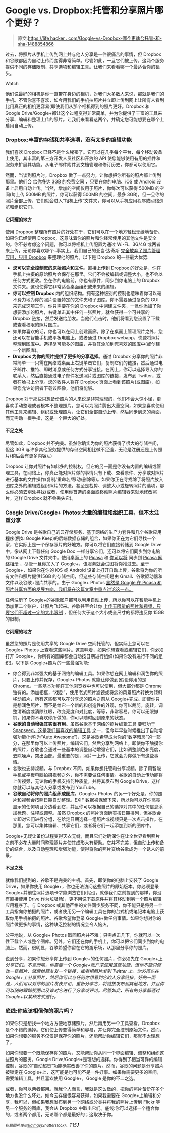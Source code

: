 # Google vs. Dropbox:托管和分享照片哪个更好？

> 原文:[https://life hacker . com/Google-vs-Dropbox-哪个更适合托管-和-sha-1488854866](https://lifehacker.com/google-vs-dropbox-which-is-better-for-hosting-and-sha-1488854866)

过去，将照片从手机上传到网上并与他人分享是一件很痛苦的事情，但 Dropbox 和谷歌都因为自动上传而变得非常简单。尽管如此，一旦它们被上传，这两个服务提供不同的存储限制，共享选项和编辑工具。让我们来看看哪一个最适合你的镜头。

Watch

他们说最好的相机是你一直带在身边的相机，对我们大多数人来说，那就是我们的手机。不管你喜不喜欢，如今用我们的手机拍照片并立即上传到网上让所有人看到比用真正的相机更容易(即使我们从那个相机得到的照片更好。Dropbox 和 Google Drive/Google+都让这个过程变得非常简单，并为你提供了丰富的工具来分享、编辑和整理上传的照片。让我们来看看这两个，并确定您可能想要在哪个上启用自动上传。

### Dropbox:丰富的存储和共享选项，没有太多的编辑功能

我们喜欢 Dropbox 已经不是什么秘密了。它可以在几乎每个平台、每个移动设备上使用，其丰富的第三方开发人员社区和开放的 API 使您能够使用有用的插件和服务来扩展其功能。从电子邮件附件到文档管理和修订历史，你都可以使用它。

然而，当谈到照片时，Dropbox 做了一点努力，让你想把你所有的照片都上传到那里。他们会 [给你多达 3GB 的免费空间](https://www.dropbox.com/help/287/en) ，只要在你的电脑、iOS 或 Android 设备上启用自动上传。当然，增加的空间仅用于照片，你每次可以获得 500MB 的空间(每上传 500MB 的照片，你可以获得 500MB 的空间，最多 3GB)，但一旦你的照片全部上传，它们就会进入“相机上传”文件夹，你可以从手机应用程序或网络浏览和组织它们。

#### 它闪耀的地方

使用 Dropbox 整理所有照片的好处在于，它们可以在一个地方轻松无缝地备份。如果你已经使用 Dropbox，这意味着你的照片和你经常使用的其他文件是安全的。你不必考虑这个问题，你可以将相机上传配置为通过 Wi-Fi、3G/4G 或两者来上传，无论你喜欢哪个..事实上，我们自己的亚当·达奇斯 [完全放弃了照片管理应用，只用 Dropbox](https://lifehacker.com/why-i-ditched-photo-management-apps-and-use-dropbox-ins-1063233673) 来整理他的照片。以下是 Dropbox 的一些最大优势:

*   **您可以完全控制您的原始照片和文件**。直接上传到 Dropbox 的好处是，你在手机上拍摄的原始照片会保存在那里。它们不会被编辑或调整大小，也不会以任何方式更改。坐在你的电脑前，你也有原件，同步到你电脑上的 Dropbox 文件夹。这也使得它非常适合桌面组织或未来的编辑。
*   **你可以控制 Dropbox** 内的组织结构。拥有这种级别的控制也意味着你可以毫不费力地为你的照片设置特定的文件夹和子图库。你不需要通过复杂的 GUI 来完成这项工作，你只需要在你的 Dropbox 中创建文件夹，一旦你添加了你想要添加的照片，右键单击其中任何一张照片，就会获得一个可共享的 Dropbox 链接，然后发送给朋友。当他们点击时，他们将看到您设置了下载或查看权限的照片图库。
*   如果你喜欢的话，你也可以在网上创建画廊。除了在桌面上管理照片之外，您还可以在智能手机或平板电脑上，或者通过 Dropbox webapp，快速将照片整理到图库中。选择尽可能多的图库，并将其添加到您喜欢的图库中(或创建一个新图库)。
*   **Dropbox 为你的照片提供了更多的分享选择**。通过 Dropbox 分享你的照片非常简单——只需在网络或桌面上右键单击它们，复制它们的链接，然后通过电子邮件、推特、即时消息或任何方式分享链接。在网上，你可以选择导入你的联系人，然后直接通过电子邮件发送照片或图库的链接，发布到 Twitter，或者在脸书上分享。您的收件人将在 Dropbox 页面上看到该照片(或图库)，如果您允许访问者下载该图像，他们将能够。

Dropbox 对于那些只想备份照片的人来说是非常理想的，他们不会大惊小怪，更喜欢手动整理或者根本不整理照片。您可以为照片腾出大量空间，如果您喜欢使用其他工具来编辑、组织或处理照片，让它们全部自动上传，然后同步到您的桌面，而无需动一根手指，这是一个巨大的好处。

#### 不足之处

尽管如此，Dropbox 并不完美。虽然你确实为你的照片获得了很大的存储空间，但这 3GB 与许多其他服务提供的存储空间相比微不足道，无论是注册还是上传照片(稍后会有更多内容)。)

Dropbox 让你对照片有如此多的控制权，但它的另一面是你没有内置的编辑或管理工具。在网络上，你真正能对照片做的事情只有下载、查看原件、分享或对照片进行基本的文件操作(复制/重命名/移动/删除等)。如果你正在寻找除了将照片放入图库之外的编辑或组织照片的方法，甚至是裁剪、调整大小或旋转照片的选项，那么你必须去别处寻找(或者，使用你首选的桌面或移动照片编辑器来就地修改照片，这样 Dropbox 就不会丢失它)。

### Google Drive/Google+ Photos:大量的编辑和组织工具，但不太注重分享

Google Drive 是谷歌自己的云存储服务、基于网络的生产力套件和几个谷歌应用程序(例如 Google Keep)的后端数据存储的组合，如果你正在为它们寻找一个家，它实际上是一个保存照片的好地方。你可以将它们直接转储到 Google Drive 中，像从网上下载任何 Google Doc 一样分享它们，还可以将它们同步到你电脑的 Google Drive 文件夹中。使用桌面上的 [Picasa](http://picasa.google.com/) 和 [你可以将](https://support.google.com/picasa/answer/106176?hl=en) 同步到 [Picasa 网络相册](https://picasaweb.google.com/) ，尽管一旦你加入了 Google+，该服务就会试图将你推过去。至于 Google+，如果你在你的 iOS 或 Android 设备上打开自动上传，谷歌将为你的所有文件和照片提供15GB 的存储空间，但这些存储空间是由 Gmail、谷歌驱动器和文件以及谷歌+照片共享的。由于 Google+ Photos [显然是 Google 在 Picasa 和照片分享方面的发展方向，我们将在这篇文章中重点讨论这一点。](https://support.google.com/picasa/answer/1321133?hl=en)

任何注册了 Google+的谷歌账户都可以利用自动上传，所以你可以在智能手机上添加第二个账户，让照片飞起来。谷歌甚至会让你 [上传无限量的照片和视频，只要它们不超过一定的大小限制](https://support.google.com/plus/answer/156348?hl=en) ，但任何大于这个大小或全尺寸的都将违反你 15GB 的限制。

#### 它闪耀的地方

虽然您的照片是使用共享的 Google Drive 空间托管的，但实际上您可以在 Google+ Photos 上查看这些照片。这意味着，如果你想查看或编辑它们，你必须打开 Google+，你所有的图库都会自动按日期进行组织(如果你没有进行不同的组织)。以下是 Google+照片的一些最强功能:

*   你会得到非常强大的基于网络的编辑工具。如果你想在网上编辑和润色你的照片，只要上传并保存，Google+ Photos 就能让你做到(假设你用的是 Chrome。一些基本功能在其他浏览器中也可以使用，但大部分都是 Chrome 独有的。添加相框，“戏剧”，使用老式照片滤镜或将您的风景照片转换为倾斜移动照片，所有这些都可以在分享您的照片之前从 Google+完成。即使你只是想润色照片，而不是给它一个新的和创造性的外观，你可以裁剪，旋转，调整清晰度或消除红眼，改变亮度和对比度，等等，非常容易。你可以无限撤销，如果你不喜欢你所做的，你可以随时回到原来的状态。
*   **谷歌的自动增强其实很有用**。虽然谷歌基于网络的照片编辑工具 [要归功于 Snapseed，这是我们最喜欢的编辑工具](http://lifehacker.com/google-edits-photos-with-snapseeds-powerful-tools-1300178913) 之一，但今年早些时候推出了自动增强功能(也称为“Auto Awesome”)，这是谷歌希望成为你的“数字暗房”的一部分，在那里你可以上传照片，编辑它们，然后分享到网络上。即使你不触摸你的照片，谷歌也会通过一些基本的调整自动增强它们，比如调整颜色和亮度，去除噪声，突出面部。最重要的是，照片一上传，它就会为你做所有这些事情。
*   谷歌也支持视频。与 Dropbox 不同，如果你想托管和分享视频，除了用智能手机或平板电脑拍摄视频之外，你不需要做任何事情。谷歌的自动上传功能将上传视频，无论你的手机支持何种质量，并将其发布到 Google Drive，这样你就可以与其他人分享或发布到 YouTube。
*   **谷歌自动将你的照片组织成图库**。Google+ Photos 的另一个好处是，你的照片和视频会按照日期自动整理。EXIF 数据被保留下来，所以你可以在你高亮显示的任何项目旁边看到它，并且你可以根据自己的选择对其中的任何信息添加标题、注释或调整。虽然 Dropbox 的照片页面确实按日期排列，但谷歌会立即对它们进行分组，在给定日期选择一组照片或视频只是一次点击操作。在那里，您可以集体编辑、共享它们，或者将它们一起添加到新的图库中。

Google+无疑让备份过程变得天衣无缝，而且它们对确保你在让全世界看到照片之前不必花大量时间整理照片并使其成形大有帮助。它并不完美，但自动上传和备份的结合，以及自动整理和增强功能，使得将你的照片交给谷歌成为一个诱人的前景。

#### 不足之处

就像我们提到的，谷歌不是完美的主机。首先，即使你的电脑上安装了 Google Drive，如果你使用 Google+，你也无法访问这些照片的原始版本。你必须登录 Google+并前往照片选项卡才能浏览它们(假设，就像我们之前提到的那样，你没有直接使用 Drive 作为垃圾场)，更不用说下载原件并将其移动到另一个照片编辑应用程序了。与 Dropbox 或其他严格的文件同步服务不同，你不能只是将另一个工具指向你拍摄的照片，或者使用另一个编辑工具在你的台式机或笔记本电脑上获取你用手机拍摄的照片。谷歌希望你登录 Google+做任何事情。如果你想对你的照片做更多的事情，这种缺乏控制的情况会令人恼火。

公平地说，从 Google+ Photos 取回照片并不难；只需点击几下，你就可以一次性下载个人或整个图库。另外，它们还在你的手机上，你可以把它们同步到你的电脑上。然而，很明显，谷歌希望你留在它的游乐场，从那里分享你的照片。

说到分享，如果你想分享你上传到 Google+的任何照片，你必须先在 Google+上*分享它们。不言而喻，你需要一个 Google+账户来使用这些功能，但你不能只修改一张照片，然后给朋友发一个链接，或者把照片发到 Twitter 上。你必须先在 Google+上分享照片，然后你可以与任何你想看到它的人分享链接。好的一面是，人们可以对你的照片发表评论，重新分享它，将链接发布到其他地方，并且你可以随时跟踪视图以及谁对它进行了分享或评论。尽管如此，所有的分享都通过 Google+以某种方式进行。*

### 底线:你应该相信你的照片吗？

如果你只是想找一个地方方便地存储照片，然后再用另一个工具查看，Dropbox 是个不错的选择。它们使上传变得简单和容易，并让你完全控制原始文件。然而，如果你想要的服务不仅仅是保存你的照片，还能帮助你编辑它们，那就不太理想了。

如果你想要一个既能保存你的照片，又能帮助你从同一个界面编辑、调整和组织这些照片的服务，Google Drive/Google+是理想的选择。你得到了相当可靠的编辑控制，谷歌的“自动超赞”功能确实改善了你的照片。然而，谷歌的问题是分享照片被锁定在 Google+上，这可能是也可能不是一件好事。如果你需要更多的空间，需要编辑工具，并且喜欢使用 Google+，Google 是你的不二之选。

或者，你可以两者都用。就我个人而言，我就是这么做的，把你的照片备份在多个地方也没什么坏处。如今云存储很容易获得，如果我需要在 Google+上编辑和分享，我可以，但如果我想发布到另一个网络或分类并将我的照片上传到 Flickr 等另一个服务的图库，我会从 Dropbox 中取出它们。底线:你可以选择一个适合你的，或者两个都用，无论哪个都是最好的；这取决于你。

*<small>标题图片使用</small>*[*<small>sid may</small>*](http://www.shutterstock.com/pic.mhtml?id=150429401&src=id)*<small>(Shutterstock)。</small>T15】*